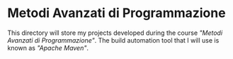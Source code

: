 # Metodi Avanzati di Programmazione
This directory will store my projects developed during the course *"Metodi Avanzati di Programmazione"*.
The build automation tool that I will use is known as *"Apache Maven"*.
